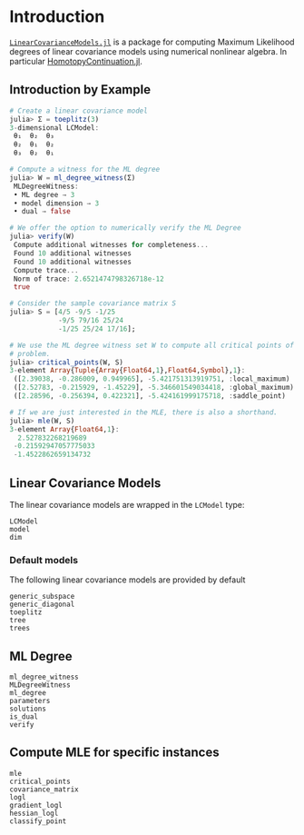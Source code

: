 # Introduction

[`LinearCovarianceModels.jl`](https://github.com/saschatimme/LinearCovarianceModels.jl) is a package for
computing Maximum Likelihood degrees of linear covariance models using numerical nonlinear algebra.
In particular [HomotopyContinuation.jl](https://www.JuliaHomotopyContinuation.org).

## Introduction by Example

```julia
# Create a linear covariance model
julia> Σ = toeplitz(3)
3-dimensional LCModel:
 θ₁  θ₂  θ₃
 θ₂  θ₁  θ₂
 θ₃  θ₂  θ₁

# Compute a witness for the ML degree
julia> W = ml_degree_witness(Σ)
 MLDegreeWitness:
 • ML degree → 3
 • model dimension → 3
 • dual → false

# We offer the option to numerically verify the ML Degree
julia> verify(W)
 Compute additional witnesses for completeness...
 Found 10 additional witnesses
 Found 10 additional witnesses
 Compute trace...
 Norm of trace: 2.6521474798326718e-12
 true

# Consider the sample covariance matrix S
julia> S = [4/5 -9/5 -1/25
            -9/5 79/16 25/24
            -1/25 25/24 17/16];

# We use the ML degree witness set W to compute all critical points of the MLE
# problem.
julia> critical_points(W, S)
3-element Array{Tuple{Array{Float64,1},Float64,Symbol},1}:
 ([2.39038, -0.286009, 0.949965], -5.421751313919751, :local_maximum)
 ([2.52783, -0.215929, -1.45229], -5.346601549034418, :global_maximum)
 ([2.28596, -0.256394, 0.422321], -5.424161999175718, :saddle_point)  

# If we are just interested in the MLE, there is also a shorthand.
julia> mle(W, S)
3-element Array{Float64,1}:
  2.527832268219689  
 -0.21592947057775033
 -1.4522862659134732
```

## Linear Covariance Models

The linear covariance models are wrapped in the `LCModel` type:
```@docs
LCModel
model
dim
```

### Default models
The following linear covariance models are provided by default
```@docs
generic_subspace
generic_diagonal
toeplitz
tree
trees
```


## ML Degree

```@docs
ml_degree_witness
MLDegreeWitness
ml_degree
parameters
solutions
is_dual
verify
```

## Compute MLE for specific instances

```@docs
mle
critical_points
covariance_matrix
logl
gradient_logl
hessian_logl
classify_point
```
